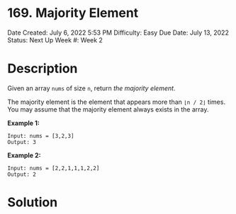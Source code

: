 # 169. Majority Element

Date Created: July 6, 2022 5:53 PM
Difficulty: Easy
Due Date: July 13, 2022
Status: Next Up
Week #: Week 2

# Description

Given an array `nums` of size `n`, return *the majority element*.

The majority element is the element that appears more than `⌊n / 2⌋` times. You may assume that the majority element always exists in the array.

**Example 1:**

```
Input: nums = [3,2,3]
Output: 3

```

**Example 2:**

```
Input: nums = [2,2,1,1,1,2,2]
Output: 2
```

# Solution